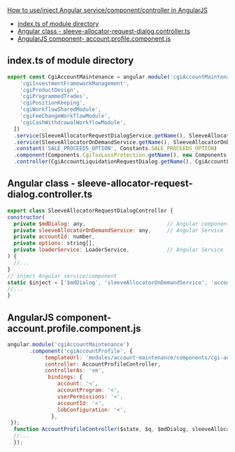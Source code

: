 [How to use/inject Angular service/component/controller in AngularJS](#top)

- [index.ts of module directory](#indexts-of-module-directory)
- [Angular class - sleeve-allocator-request-dialog.controller.ts](#angular-class---sleeve-allocator-request-dialogcontrollerts)
- [AngularJS component- account.profile.component.js](#angularjs-component--accountprofilecomponentjs)

## index.ts of module directory

```javascript
export const CgiAccountMaintenance = angular.module('cgiAccountMaintenance', [
    'cgiInvestmentFrameworkManagement',
    'cgiProductDesign',
    'cgiProgrammedTrades',
    'cgiPositionKeeping',
    'cgiWorkflowSharedModule',
    'cgiFeeChangeWorkflowModule',
    'cgiCashWithdrawalWorkflowModule',
  ])
  .service(SleeveAllocatorRequestDialogService.getName(), SleeveAllocatorRequestDialogService)
  .service(SleeveAllocatorOnDemandService.getName(), SleeveAllocatorOnDemandService)
  .constant('SALE_PROCEEDS_OPTION', Constants.SALE_PROCEEDS_OPTION)
  .component(Components.CgiTaxLossProtection.getName(), new Components.CgiTaxLossProtection())
  .controller(CgiAccountLiquidationRequestDialog.getName(), CgiAccountLiquidationRequestDialog)
  ```

 ## Angular class - sleeve-allocator-request-dialog.controller.ts

  ```javascript
export class SleeveAllocatorRequestDialogController {
  constructor(
    private $mdDialog: any,                          // Angular component
    private sleeveAllocatorOnDemandService: any,     // Angular Service
    private accountId: number,
    private options: string[],
    private loaderService: LoaderService,            // Angular Service
  ) {
    //...
  }
  // inject Angular service/component
  static $inject = ['$mdDialog', 'sleeveAllocatorOnDemandService', 'accountId', 'options', LoaderService.getName()];
  //...
}
```

## AngularJS component- account.profile.component.js

```javascript
angular.module('cgiAccountMaintenance')
       .component('cgiAccountProfile', {
            templateUrl: 'modules/account-maintenance/components/cgi-account-page/cgi-account-profile/cgi-account-profile.component.html',
            controller: AccountProfileController,
            controllerAs: 'vm',
             bindings: {
                account: '<',
                accountProgram: '<',
                userPermissions: '<',
                accountId: '<',
                lobConfiguration: '<',
              },
 });
  function AccountProfileController($state, $q, $mdDialog, sleeveAllocatorRequestDialogService, TRADING_STATES) {
  //...
  });
```
